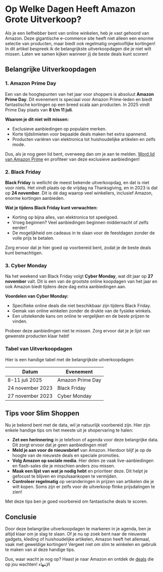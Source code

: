 # Op Welke Dagen Heeft Amazon Grote Uitverkoop?

Als je een liefhebber bent van online winkelen, heb je vast gehoord van Amazon. Deze gigantische e-commerce site heeft niet alleen een enorme selectie van producten, maar biedt ook regelmatig ongelooflijke kortingen! In dit artikel bespreek ik de belangrijkste uitverkoopdagen die je niet wilt missen. Laten we samen kijken wanneer jij de beste deals kunt scoren!

## Belangrijke Uitverkoopdagen

### 1. Amazon Prime Day

Een van de hoogtepunten van het jaar voor shoppers is absoluut **Amazon Prime Day**. Dit evenement is speciaal voor Amazon Prime-leden en biedt fantastische kortingen op een breed scala aan producten. In 2025 vindt Prime Day plaats van **8 t/m 11 juli**. 

**Waarom je dit niet wilt missen:**
- Exclusieve aanbiedingen op populaire merken.
- Korte tijdslimieten voor bepaalde deals maken het extra spannend.
- Producten variëren van elektronica tot huishoudelijke artikelen en zelfs mode.

Dus, als je nog geen lid bent, overweeg dan om je aan te melden. [Word lid van Amazon Prime](https://amzn.to/44lnnKN) en profiteer van deze exclusieve aanbiedingen!

### 2. Black Friday

**Black Friday** is wellicht de meest bekende uitverkoopdag, en dat is niet voor niets. Het vindt plaats op de vrijdag na Thanksgiving, en in 2023 is dat op **24 november**. Dit is dé dag waarop veel winkeliers, inclusief Amazon, enorme kortingen aanbieden.

**Wat je tijdens Black Friday kunt verwachten:**
- Korting op bijna alles, van elektronica tot speelgoed.
- Vroeg beginnen? Veel aanbiedingen beginnen middernacht of zelfs eerder!
- De mogelijkheid om cadeaus in te slaan voor de feestdagen zonder de volle prijs te betalen.

Zorg ervoor dat je hier goed op voorbereid bent, zodat je de beste deals kunt bemachtigen.

### 3. Cyber Monday

Na het weekend van Black Friday volgt **Cyber Monday**, wat dit jaar op **27 november** valt. Dit is een van de grootste online koopdagen van het jaar en ook Amazon biedt tijdens deze dag extra aanbiedingen aan.

**Voordelen van Cyber Monday:**
- Specifieke online deals die niet beschikbaar zijn tijdens Black Friday.
- Gemak van online winkelen zonder de drukte van de fysieke winkels.
- Een uitstekende kans om online te vergelijken en de beste prijzen te vinden.

Probeer deze aanbiedingen niet te missen. Zorg ervoor dat je je lijst van gewenste producten klaar hebt!

### Tabel van Uitverkoopdagen

Hier is een handige tabel met de belangrijkste uitverkoopdagen:

| Datum             | Evenement         |
|-------------------|------------------|
| 8-11 juli 2025    | Amazon Prime Day  |
| 24 november 2023  | Black Friday      |
| 27 november 2023  | Cyber Monday      |

## Tips voor Slim Shoppen

Nu je bekend bent met de data, wil je natuurlijk voorbereid zijn. Hier zijn enkele handige tips om het meeste uit je shopervaring te halen:

- **Zet een herinnering** in je telefoon of agenda voor deze belangrijke data. Dit zorgt ervoor dat je geen aanbiedingen mist!
- **Meld je aan voor de nieuwsbrief** van Amazon. Hierdoor blijf je op de hoogte van de nieuwste deals en speciale promoties.
- **Volg Amazon op sociale media**. Hier delen ze vaak live-aanbiedingen en flash-sales die je misschien anders zou missen.
- **Maak een lijst van wat je nodig hebt** en prioriteer deze. Dit helpt je gefocust te blijven en impulsaankopen te vermijden.
- **Controleer regelmatig** op veranderingen in prijzen van artikelen die je wilt kopen. Soms zijn er zelfs voor de uitverkoop flinke prijsdalingen te zien!

Met deze tips ben je goed voorbereid om fantastische deals te scoren.

## Conclusie

Door deze belangrijke uitverkoopdagen te markeren in je agenda, ben je altijd klaar om je slag te slaan. Of je nu op zoek bent naar de nieuwste gadgets, kleding of huishoudelijke artikelen, Amazon heeft het allemaal, vaak met geweldige kortingen! Vergeet niet om slim te winkelen en gebruik te maken van al deze handige tips.

Dus, waar wacht je nog op? Haast je naar Amazon en ontdek de [deals](https://amzn.to/3ZJELHE) die op jou wachten! الإنتهاء